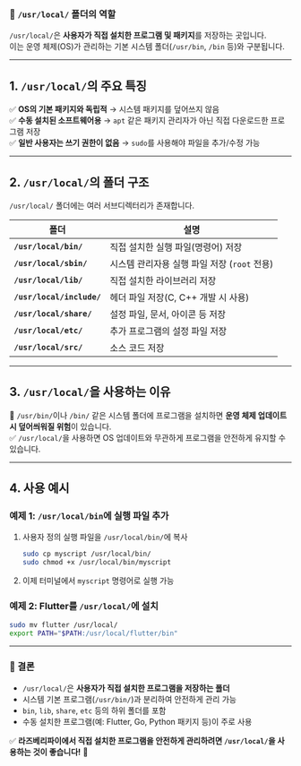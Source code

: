 ### **📌 `/usr/local/` 폴더의 역할**  

`/usr/local/`은 **사용자가 직접 설치한 프로그램 및 패키지**를 저장하는 곳입니다.  
이는 운영 체제(OS)가 관리하는 기본 시스템 폴더(`/usr/bin`, `/bin` 등)와 구분됩니다.

---

## **1. `/usr/local/`의 주요 특징**
✅ **OS의 기본 패키지와 독립적** → 시스템 패키지를 덮어쓰지 않음  
✅ **수동 설치된 소프트웨어용** → `apt` 같은 패키지 관리자가 아닌 직접 다운로드한 프로그램 저장  
✅ **일반 사용자는 쓰기 권한이 없음** → `sudo`를 사용해야 파일을 추가/수정 가능  

---

## **2. `/usr/local/`의 폴더 구조**
`/usr/local/` 폴더에는 여러 서브디렉터리가 존재합니다.

| 폴더 | 설명 |
|------|------|
| **`/usr/local/bin/`** | 직접 설치한 실행 파일(명령어) 저장 |
| **`/usr/local/sbin/`** | 시스템 관리자용 실행 파일 저장 (`root` 전용) |
| **`/usr/local/lib/`** | 직접 설치한 라이브러리 저장 |
| **`/usr/local/include/`** | 헤더 파일 저장(C, C++ 개발 시 사용) |
| **`/usr/local/share/`** | 설정 파일, 문서, 아이콘 등 저장 |
| **`/usr/local/etc/`** | 추가 프로그램의 설정 파일 저장 |
| **`/usr/local/src/`** | 소스 코드 저장 |

---

## **3. `/usr/local/`을 사용하는 이유**
📌 `/usr/bin/`이나 `/bin/` 같은 시스템 폴더에 프로그램을 설치하면 **운영 체제 업데이트 시 덮어씌워질 위험**이 있습니다.  
✅ `/usr/local/`을 사용하면 OS 업데이트와 무관하게 프로그램을 안전하게 유지할 수 있습니다.

---

## **4. 사용 예시**
### **예제 1: `/usr/local/bin`에 실행 파일 추가**
1. 사용자 정의 실행 파일을 `/usr/local/bin/`에 복사  
   ```bash
   sudo cp myscript /usr/local/bin/
   sudo chmod +x /usr/local/bin/myscript
   ```
2. 이제 터미널에서 `myscript` 명령어로 실행 가능  

### **예제 2: Flutter를 `/usr/local/`에 설치**
```bash
sudo mv flutter /usr/local/
export PATH="$PATH:/usr/local/flutter/bin"
```

---

### **🚀 결론**
- `/usr/local/`은 **사용자가 직접 설치한 프로그램을 저장하는 폴더**  
- 시스템 기본 프로그램(`/usr/bin/`)과 분리하여 안전하게 관리 가능  
- `bin`, `lib`, `share`, `etc` 등의 하위 폴더를 포함  
- 수동 설치한 프로그램(예: Flutter, Go, Python 패키지 등)이 주로 사용  

✅ **라즈베리파이에서 직접 설치한 프로그램을 안전하게 관리하려면 `/usr/local/`을 사용하는 것이 좋습니다!** 🚀
